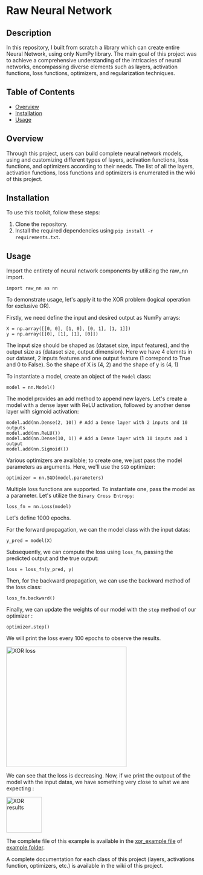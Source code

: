 # Raw Neural Network

## Description
In this repository, I built from scratch a library which can create entire Neural Network, using only NumPy library. The main goal of this project was to achieve a comprehensive understanding of the intricacies of neural networks, encompassing diverse elements such as layers, activation functions, loss functions, optimizers, and regularization techniques.

## Table of Contents
- [Overview](#overview)
- [Installation](#installation)
- [Usage](#usage)

## Overview
Through this project, users can build complete neural network models, using and customizing different types of layers, activation functions, loss functions, and optimizers according to their needs. The list of all the layers, activation functions, loss functions and optimizers is enumerated in the wiki of this project.

## Installation
To use this toolkit, follow these steps:

1. Clone the repository.
2. Install the required dependencies using `pip install -r requirements.txt`.

## Usage

Import the entirety of neural network components by utilizing the raw_nn import.

```
import raw_nn as nn
```

To demonstrate usage, let's apply it to the XOR problem (logical operation for exclusive OR).

Firstly, we need define the input and desired output as NumPy arrays:

```
X = np.array([[0, 0], [1, 0], [0, 1], [1, 1]])
y = np.array([[0], [1], [1], [0]])
```

The input size should be shaped as (dataset size, input features), and the output size as (dataset size, output dimension).
Here we have 4 elemnts in our dataset, 2 inputs features and one output feature (1 correpond to True and 0 to False).
So the shape of X is (4, 2) and the shape of y is (4, 1)

To instantiate a model, create an object of the `Model` class:

```
model = nn.Model()
```

The model provides an add method to append new layers. Let's create a model with a dense layer with ReLU activation, followed by another dense layer with sigmoid activation:

```
model.add(nn.Dense(2, 10)) # Add a Dense layer with 2 inputs and 10 outputs
model.add(nn.ReLU())
model.add(nn.Dense(10, 1)) # Add a Dense layer with 10 inputs and 1 output
model.add(nn.Sigmoid())
```

Various optimizers are available; to create one, we just pass the model parameters as arguments. Here, we'll use the `SGD` optimizer:

```
optimizer = nn.SGD(model.parameters)
```

Multiple loss functions are supported. To instantiate one, pass the model as a parameter. Let's utilize the `Binary Cross Entropy`:

```
loss_fn = nn.Loss(model)
```

Let's define 1000 epochs.

For the forward propagation, we can the model class with the input datas:

```
y_pred = model(X)
```

Subsequently, we can compute the loss using `loss_fn`, passing the predicted output and the true output:

```
loss = loss_fn(y_pred, y)
```

Then, for the backward propagation, we can use the backward method of the loss class:

```
loss_fn.backward()
```

Finally, we can update the weights of our model with the `step` method of our optimizer : 

```
optimizer.step()
```

We will print the loss every 100 epochs to observe the results.

<img width="318" alt="XOR loss" src="https://github.com/lucas-gtr/RawNeuralNetwork/assets/12534925/a14afe39-0418-4c99-8dae-39a151d4ee84">

We can see that the loss is decreasing. Now, if we print the outpout of the model with the input datas, we have something very close to what we are expecting : 

<img width="94" alt="XOR results" src="https://github.com/lucas-gtr/RawNeuralNetwork/assets/12534925/48a5d788-3818-4ece-905d-4030a1fcf203">

The complete file of this example is available in the [xor_example file](src/examples/xor_example.py) of [example folder](src/examples).

A complete documentation for each class of this project (layers, activations function, optimizers, etc.) is available in the wiki of this project.




